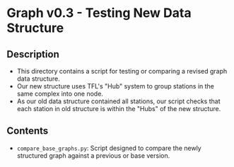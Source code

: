 # Graph v0.3 - Testing New Data Structure

## Description 

* This directory contains a script for testing or comparing a revised graph data structure. 
* Our new structure uses TFL's "Hub" system to group stations in the same complex into one node.
* As our old data structure contained all stations, our script checks that each station in old structure is within the "Hubs" of the new structure. 

## Contents

*   `compare_base_graphs.py`: Script designed to compare the newly structured graph against a previous or base version. 